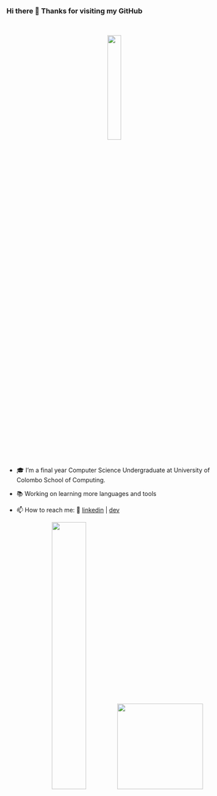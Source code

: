 ### Hi there 👋 Thanks for visiting my GitHub
  
&nbsp;
<div align="center">
<img src="https://octodex.github.com/images/scubatocat.png" width=25%>
</div>
&nbsp;

- 🎓 I’m a final year Computer Science Undergraduate at University of Colombo School of Computing.
- 📚 Working on learning more languages and tools

- 📫 How to reach me: 👔 [linkedin][linkedin] | [dev][dev]


[linkedin]: https://www.linkedin.com/in/michelle-fernando/
[dev]: https://dev.to/michelleuf


<div align="center">
  <img src="https://github-readme-stats.vercel.app/api?username=michelleuf&count_private=true&show_icons=true&theme=radical" width=40%/>  
  &nbsp;
  <img src="https://github-readme-stats.vercel.app/api/top-langs/?username=michelleuf&count_private=true&theme=radical" width=200/>
</div>
